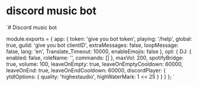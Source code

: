 # discord music bot 

`# Discord music bot

module.exports = {
    app: {
        token: 'give you bot token',
        playing: '/help',
        global: true,
        guild: 'give you bot clientID',
        extraMessages: false,
        loopMessage: false,
        lang: 'en',
        Translate_Timeout: 10000,
        enableEmojis: false
},
    opt: {
        DJ: {
            enabled: false,
            roleName: '',
            commands: []
        },
        maxVol: 200,
        spotifyBridge: true,
        volume: 100,
        leaveOnEmpty: true,
        leaveOnEmptyCooldown: 60000,
        leaveOnEnd: true,
        leaveOnEndCooldown: 60000,
        discordPlayer: {
            ytdlOptions: {
                quality: 'highestaudio',
                highWaterMark: 1 << 25
            }
        }
    }
};
`
